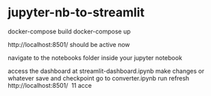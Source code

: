 # jupyter-nb-to-streamlit


docker-compose build
docker-compose up

http://localhost:8501/ should be active now 

navigate to the notebooks folder inside your jupyter notebook 

access the dashboard at streamlit-dashboard.ipynb
make changes or whatever
save and checkpoint
go to converter.ipynb
run
refresh http://localhost:8501/ 
​
11
acce
